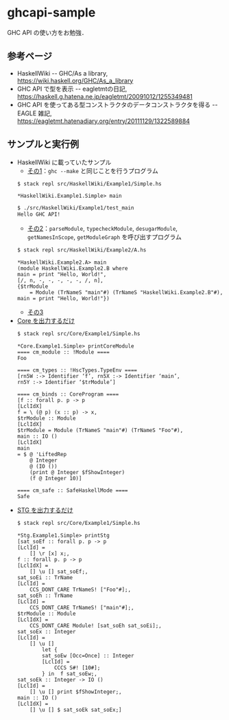 # ghcapi-sample

GHC API の使い方をお勉強．

## 参考ページ

- HaskellWiki -- GHC/As a library, https://wiki.haskell.org/GHC/As_a_library
- GHC API で型を表示 -- eagletmtの日記, https://haskell.g.hatena.ne.jp/eagletmt/20091012/1255349481
- GHC API を使ってある型コンストラクタのデータコンストラクタを得る -- EAGLE 雑記, https://eagletmt.hatenadiary.org/entry/20111129/1322589884

## サンプルと実行例

- HaskellWiki に載っていたサンプル
    - [その1](/src/HaskellWiki/Example1/)：`ghc --make` と同じことを行うプログラム
    ```sh
    $ stack repl src/HaskellWiki/Example1/Simple.hs 
    ```
    ```
    *HaskellWiki.Example1.Simple> main
    ```
    ```sh
    $ ./src/HaskellWiki/Example1/test_main
    Hello GHC API!
    ```
    - [その2](/src/HaskellWiki/Example2/)：`parseModule`, `typecheckModule`, `desugarModule`, `getNamesInScope`, `getModuleGraph` を呼び出すプログラム
    ```sh
    $ stack repl src/HaskellWiki/Example2/A.hs 
    ```
    ```
    *HaskellWiki.Example2.A> main
    (module HaskellWiki.Example2.B where
    main = print "Hello, World!",
    [/, n, -, -, -, -, -, /, n],
    {$trModule
        = Module (TrNameS "main"#) (TrNameS "HaskellWiki.Example2.B"#),
    main = print "Hello, World!"})
    ```
    - [その3](/src/HaskellWiki/Example3/)
- [Core を出力するだけ](/src/Core/Example1/)
    ```sh
    $ stack repl src/Core/Example1/Simple.hs
    ```
    ```
    *Core.Example1.Simple> printCoreModule
    ==== cm_module :: !Module ====
    Foo

    ==== cm_types :: !HscTypes.TypeEnv ====
    [rn5W :-> Identifier ‘f’, rn5X :-> Identifier ‘main’,
    rn5Y :-> Identifier ‘$trModule’]

    ==== cm_binds :: CoreProgram ====
    [f :: forall p. p -> p
    [LclIdX]
    f = \ (@ p) (x :: p) -> x,
    $trModule :: Module
    [LclIdX]
    $trModule = Module (TrNameS "main"#) (TrNameS "Foo"#),
    main :: IO ()
    [LclIdX]
    main
    = $ @ 'LiftedRep
        @ Integer
        @ (IO ())
        (print @ Integer $fShowInteger)
        (f @ Integer 10)]

    ==== cm_safe :: SafeHaskellMode ====
    Safe
    ```
- [STG を出力するだけ](/src/Stg/Example1/)
    ```bash
    $ stack repl src/Core/Example1/Simple.hs
    ```
    ```
    *Stg.Example1.Simple> printStg
    [sat_soEf :: forall p. p -> p
    [LclId] =
        [] \r [x] x;,
    f :: forall p. p -> p
    [LclIdX] =
        [] \u [] sat_soEf;,
    sat_soEi :: TrName
    [LclId] =
        CCS_DONT_CARE TrNameS! ["Foo"#];,
    sat_soEh :: TrName
    [LclId] =
        CCS_DONT_CARE TrNameS! ["main"#];,
    $trModule :: Module
    [LclIdX] =
        CCS_DONT_CARE Module! [sat_soEh sat_soEi];,
    sat_soEx :: Integer
    [LclId] =
        [] \u []
            let {
            sat_soEw [Occ=Once] :: Integer
            [LclId] =
                CCCS S#! [10#];
            } in  f sat_soEw;,
    sat_soEk :: Integer -> IO ()
    [LclId] =
        [] \u [] print $fShowInteger;,
    main :: IO ()
    [LclIdX] =
        [] \u [] $ sat_soEk sat_soEx;]
    ```
